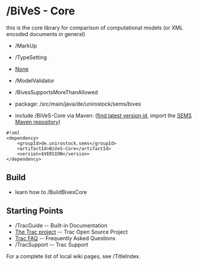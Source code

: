 /BiVeS - Core 
==============
this is the core library for comparison of computational models (or XML encoded documents in general)

* /MarkUp
* /TypeSetting
* [None](API)
* /ModelValidator
* /BivesSupportsMoreThanAllowed

* package: /src/main/java/de/unirostock/sems/bives 

* include /BiVeS-Core via Maven: ([find latest version id](http://mvn.sems.uni-rostock.de/releases/de/unirostock/sems///BiVeS-Core/), import the [SEMS Maven repository](https://sems.uni-rostock.de/2013/10/maven-repository/))
```
#!xml
<dependency>
    <groupId>de.unirostock.sems</groupId>
    <artifactId>BiVeS-Core</artifactId>
    <version>$VERSION</version>
</dependency>
```

Build 
------
* learn how to /BuildBivesCore

Starting Points 
----------------
 * /TracGuide --  Built-in Documentation
 * [The Trac project](http://trac.edgewall.org/) -- Trac Open Source Project
 * [Trac FAQ](http://trac.edgewall.org/wiki///TracFaq) -- Frequently Asked Questions
 * /TracSupport --  Trac Support

For a complete list of local wiki pages, see /TitleIndex.
